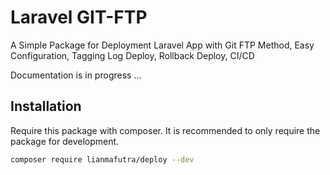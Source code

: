 # Laravel GIT-FTP
A Simple Package for Deployment Laravel App with Git FTP Method, Easy Configuration, Tagging Log Deploy, Rollback Deploy, CI/CD 

Documentation is in progress ...

## Installation
Require this package with composer. It is recommended to only require the package for development.

```bash
composer require lianmafutra/deploy --dev
```
